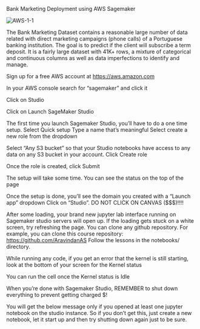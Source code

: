 Bank Marketing Deployment using AWS Sagemaker

![AWS-1-1](https://github.com/AravindanAS/Bank-Marketing-/assets/136828832/33e59d94-2bc2-46ae-9cfb-6aa956c114ce)

The Bank Marketing Dataset contains a reasonable large number of data related with direct marketing campaigns (phone calls) of a Portuguese banking institution. The goal is to predict if the client will subscribe a term deposit.
It is a fairly large dataset with 41K+ rows, a mixture of categorical and continuous columns as well as data imperfections to identify and manage.

Sign up for a free AWS account at https://aws.amazon.com

In your AWS console search for “sagemaker” and click it

Click on Studio

Click on Launch SageMaker Studio

The first time you launch Sagemaker Studio, you’ll have to do a one time setup.
Select Quick setup
Type a name that’s meaningful
Select create a new role from the dropdown

Select “Any S3 bucket” so that your Studio notebooks have access to any data on any S3 bucket in your account. Click Create role

Once the role is created, click Submit

The setup will take some time. You can see the status on the top of the page

Once the setup is done, you’ll see the domain you created with a “Launch app” dropdown Click on “Studio”. DO NOT CLICK ON CANVAS ($$$)!!!!

After some loading, your brand new jupyter lab interface running on Sagemaker studio servers will open up. If the loading gets stuck on a white screen, try refreshing the page.
You can clone any github repository. For example, you can clone this course repository: https://github.com/AravindanAS
Follow the lessons in the notebooks/ directory.

While running any code, if you get an error that the kernel is still starting, look at the bottom of your screen for the Kernel status

You can run the cell once the Kernel status is Idle

When you’re done with Sagemaker Studio, REMEMBER to shut down everything to prevent getting charged $!

You will get the below message only if you opened at least one jupyter notebook on the studio instance. So if you don’t get this, just create a new notebook, let it start up and then try shutting down again just to be sure.
